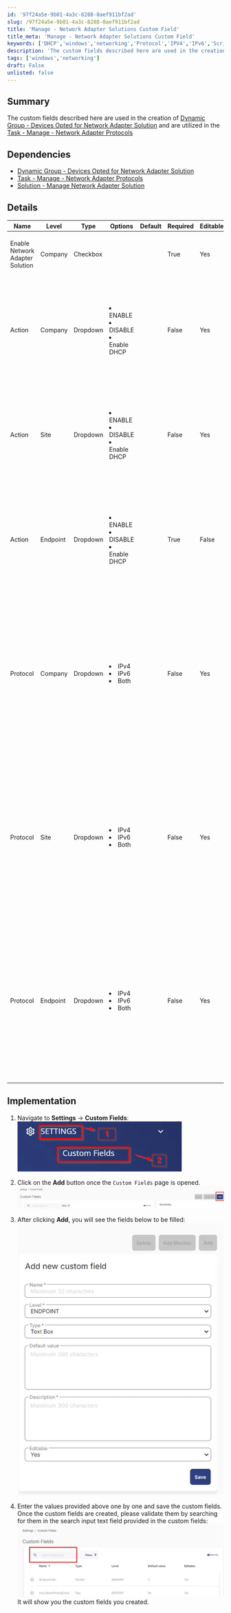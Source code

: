 ```yaml
---
id: '97f24a5e-9b01-4a3c-8288-0aef911bf2ad'
slug: /97f24a5e-9b01-4a3c-8288-0aef911bf2ad
title: 'Manage - Network Adapter Solutions Custom Field'
title_meta: 'Manage - Network Adapter Solutions Custom Field'
keywords: ['DHCP','windows','networking','Protocol','IPV4','IPv6','Script','Automate']
description: 'The custom fields described here are used in the creation of [Dynamic Groups - Devices Opted for Network Adapter Solution] and are utilized in the [Manage - Network Adapter Protocols]'
tags: ['windows','networking']
draft: False
unlisted: false
---
```


## Summary
The custom fields described here are used in the creation of [Dynamic Group - Devices Opted for Network Adapter Solution](/docs/31025444-7b65-4fa5-9ca3-89d2f5b06a55)  and are utilized in the [Task - Manage - Network Adapter Protocols](/docs/2dbbb9c6-8bb7-4f1a-a050-7cb9f4b2382f)


## Dependencies

- [Dynamic Group - Devices Opted for Network Adapter Solution](/docs/31025444-7b65-4fa5-9ca3-89d2f5b06a55)
- [Task - Manage - Network Adapter Protocols](/docs/2dbbb9c6-8bb7-4f1a-a050-7cb9f4b2382f)
- [ Solution - Manage Network Adapter Solution](/docs/0d47f7f9-c0f9-42f1-9bc9-23b6d5cb6220)


## Details

| Name                          | Level   | Type     | Options                                              | Default | Required | Editable | Description                                         |
|-------------------------------|---------|----------|------------------------------------------------------|---------|----------|----------|-----------------------------------------------------|
| Enable Network Adapter Solution| Company | Checkbox |                                                      |         | True     | Yes      | Check it to enable Network Adapter Solution on the Client |
| Action                        | Company | Dropdown | <ui><li>ENABLE</li><li>DISABLE</li><li>Enable DHCP</li></ui> |         |  False  | Yes      | This is a part of the Network Adapter Solution. Set it to `Enable` to enable a protocol, `Disable` to disable a protocol, `Enable DHCP` to configure a protocol to use DHCP.|
| Action                        | Site | Dropdown | <ui><li>ENABLE</li><li>DISABLE</li><li>Enable DHCP</li></ui> |         |  False  | Yes      | This is a part of the Network Adapter Solution. Set it to `Enable` to enable a protocol, `Disable` to disable a protocol, `Enable DHCP` to configure a protocol to use DHCP.|
| Action                        | Endpoint | Dropdown | <ui><li>ENABLE</li><li>DISABLE</li><li>Enable DHCP</li></ui> |         |  True  | False  | This is a part of the Network Adapter Solution. Set it to `Enable` to enable a protocol, `Disable` to disable a protocol, `Enable DHCP` to configure a protocol to use DHCP.|
| Protocol                      | Company | Dropdown | <ui><li>IPv4</li><li>IPv6</li><li>Both</li></ui>  |         | False  | Yes      | This is a part of Network Adapter Solution. Select `IPv4` to perform the above action on IPv4, `IPv6` to perform the above action on IPv6, `Both` to perform action on both IPv4 and IPv6. `Both` option is not supported with the `Disable` action, as both protocols cannot be disabled simultaneously.|
| Protocol                      | Site | Dropdown | <ui><li>IPv4</li><li>IPv6</li><li>Both</li></ui>  |         | False | Yes      | This is a part of Network Adapter Solution. Select `IPv4` to perform the above action on IPv4, `IPv6` to perform the above action on IPv6, `Both` to perform action on both IPv4 and IPv6. `Both` option is not supported with the `Disable` action, as both protocols cannot be disabled simultaneously.|
| Protocol                      | Endpoint | Dropdown | <ui><li>IPv4</li><li>IPv6</li><li>Both</li></ui>  |         |  False | Yes      | This is a part of Network Adapter Solution. Select `IPv4` to perform the above action on IPv4, `IPv6` to perform the above action on IPv6, Both to perform action on both IPv4 and IPv6. `Both` option is not supported with the `Disable` action, as both protocols cannot be disabled simultaneously.|


## Implementation

1. Navigate to **Settings** -> **Custom Fields**:  
   ![Navigate to Custom Fields](../../../static/img/docs/5059a874-fdcd-4b78-989f-a0fd5184d7ce/image_1.webp)

2. Click on the **Add** button once the `Custom Fields` page is opened.  
   ![Click Add Button](../../../static/img/docs/5059a874-fdcd-4b78-989f-a0fd5184d7ce/image_2.webp)

3. After clicking **Add**, you will see the fields below to be filled:  
   ![Fields to Fill](../../../static/img/docs/5059a874-fdcd-4b78-989f-a0fd5184d7ce/image_3.webp)

4. Enter the values provided above one by one and save the custom fields.  
   Once the custom fields are created, please validate them by searching for them in the search input text field provided in the custom fields:  
   ![Search Custom Fields](../../../static/img/docs/5059a874-fdcd-4b78-989f-a0fd5184d7ce/image_4.webp)  
   It will show you the custom fields you created.
